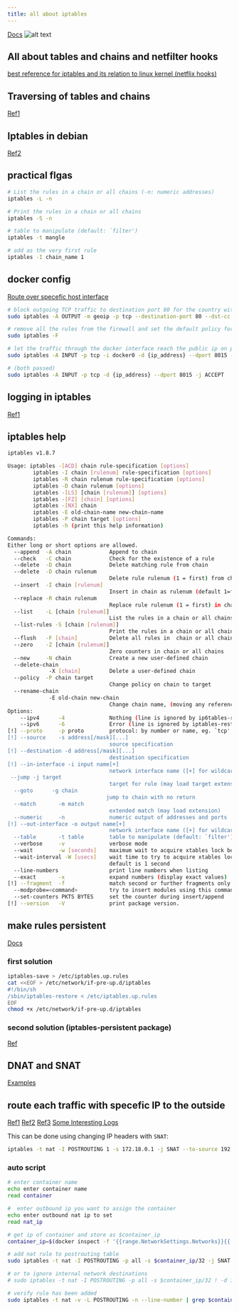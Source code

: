 ```yaml
---
title: all about iptables
---
```


[Docs](https://www.netfilter.org/documentation/HOWTO/NAT-HOWTO.html)
![alt text](image.png)

## All about tables and chains and netfilter hooks

[best reference for iptables and its relation to linux kernel (netflix hooks)](https://www.digitalocean.com/community/tutorials/a-deep-dive-into-iptables-and-netfilter-architecture)

## Traversing of tables and chains

[Ref1](https://rlworkman.net/howtos/iptables/chunkyhtml/c962.html)

## Iptables in debian

[Ref2](https://wiki.debian.org/iptables)

## practical flgas

```bash
# List the rules in a chain or all chains (-n: numeric addresses)
iptables -L -n

# Print the rules in a chain or all chains
iptables -S -n

# table to manipulate (default: `filter')
iptables -t mangle

# add as the very first rule
iptables -I chain_name 1
```

## docker config

[Route over specefic host interface](https://maxammann.org/posts/2020/04/routing-docker-container-over-vpn/)

```bash
# block outgoing TCP traffic to destination port 80 for the country with the country code "IR" (Iran)
sudo iptables -A OUTPUT -m geoip -p tcp --destination-port 80 --dst-cc IR -j DROP

# remove all the rules from the firewall and set the default policy for all chains to ACCEPT
sudo iptables -F

# let the traffic through the docker interface reach the public ip on port 8015 (runner passed, job not passed)
sudo iptables -A INPUT -p tcp -i docker0 -d {ip_address} --dport 8015 -j ACCEPT

# (both passed)
sudo iptables -A INPUT -p tcp -d {ip_address} --dport 8015 -j ACCEPT
```

## logging in iptables

[Ref1](https://www.ibm.com/docs/hr/dsm?topic=iptables-configuring)

## iptables help

```bash
iptables v1.8.7

Usage: iptables -[ACD] chain rule-specification [options]
        iptables -I chain [rulenum] rule-specification [options]
        iptables -R chain rulenum rule-specification [options]
        iptables -D chain rulenum [options]
        iptables -[LS] [chain [rulenum]] [options]
        iptables -[FZ] [chain] [options]
        iptables -[NX] chain
        iptables -E old-chain-name new-chain-name
        iptables -P chain target [options]
        iptables -h (print this help information)

Commands:
Either long or short options are allowed.
  --append  -A chain            Append to chain
  --check   -C chain            Check for the existence of a rule
  --delete  -D chain            Delete matching rule from chain
  --delete  -D chain rulenum
                                Delete rule rulenum (1 = first) from chain
  --insert  -I chain [rulenum]
                                Insert in chain as rulenum (default 1=first)
  --replace -R chain rulenum
                                Replace rule rulenum (1 = first) in chain
  --list    -L [chain [rulenum]]
                                List the rules in a chain or all chains
  --list-rules -S [chain [rulenum]]
                                Print the rules in a chain or all chains
  --flush   -F [chain]          Delete all rules in  chain or all chains
  --zero    -Z [chain [rulenum]]
                                Zero counters in chain or all chains
  --new     -N chain            Create a new user-defined chain
  --delete-chain
             -X [chain]         Delete a user-defined chain
  --policy  -P chain target
                                Change policy on chain to target
  --rename-chain
             -E old-chain new-chain
                                Change chain name, (moving any references)
Options:
    --ipv4      -4              Nothing (line is ignored by ip6tables-restore)
    --ipv6      -6              Error (line is ignored by iptables-restore)
[!] --proto     -p proto        protocol: by number or name, eg. `tcp'
[!] --source    -s address[/mask][...]
                                source specification
[!] --destination -d address[/mask][...]
                                destination specification
[!] --in-interface -i input name[+]
                                network interface name ([+] for wildcard)
 --jump -j target
                                target for rule (may load target extension)
  --goto      -g chain
                               jump to chain with no return
  --match       -m match
                                extended match (may load extension)
  --numeric     -n              numeric output of addresses and ports
[!] --out-interface -o output name[+]
                                network interface name ([+] for wildcard)
  --table       -t table        table to manipulate (default: `filter')
  --verbose     -v              verbose mode
  --wait        -w [seconds]    maximum wait to acquire xtables lock before give up
  --wait-interval -W [usecs]    wait time to try to acquire xtables lock
                                default is 1 second
  --line-numbers                print line numbers when listing
  --exact       -x              expand numbers (display exact values)
[!] --fragment  -f              match second or further fragments only
  --modprobe=<command>          try to insert modules using this command
  --set-counters PKTS BYTES     set the counter during insert/append
[!] --version   -V              print package version.
```

## make rules persistent

[Docs](https://wiki.debian.org/iptables)

### first solution

```bash
iptables-save > /etc/iptables.up.rules
cat <<EOF > /etc/network/if-pre-up.d/iptables
#!/bin/sh
/sbin/iptables-restore < /etc/iptables.up.rules
EOF
chmod +x /etc/network/if-pre-up.d/iptables
```

### second solution (iptables-persistent package)

[Ref](https://www.cyberciti.biz/faq/how-to-save-iptables-firewall-rules-permanently-on-linux/)

## DNAT and SNAT

[Examples](https://gist.github.com/tomasinouk/eec152019311b09905cd)

## route each traffic with specefic IP to the outside

[Ref1](https://www.reddit.com/r/docker/comments/qld301/binding_specific_outbound_ip_address_to_docker/)
[Ref2](https://serverfault.com/questions/762492/route-outgoing-connections-from-a-docker-container-through-a-specific-ip)
[Ref3](https://forums.docker.com/t/using-secondery-ip-for-docker/93485/3)
[Some Interesting Logs](https://serverfault.com/questions/1108123/docker-containers-with-public-ips-bridged-network)

This can be done using changing IP headers with `SNAT`:

```bash
iptables -t nat -I POSTROUTING 1 -s 172.18.0.1 -j SNAT --to-source 192.168.1.101
```

### auto script

```bash
# enter container name
echo enter container name
read container

#  enter outbound ip you want to assign the container
echo enter outbound nat ip to set
read nat_ip

# get ip of container and store as $container_ip
container_ip=$(docker inspect -f '{{range.NetworkSettings.Networks}}{{.IPAddress}}{{end}}' $container)

# add nat rule to postrouting table
sudo iptables -t nat -I POSTROUTING -p all -s $container_ip/32 -j SNAT --to-source $nat_ip

# or to ignore internal network destinations
# sudo iptables -t nat -I POSTROUTING -p all -s $container_ip/32 ! -d 172.16.0.0/12 -j SNAT --to-source $nat_ip

# verify rule has been added
sudo iptables -t nat -v -L POSTROUTING -n --line-number | grep $container_ip
```
